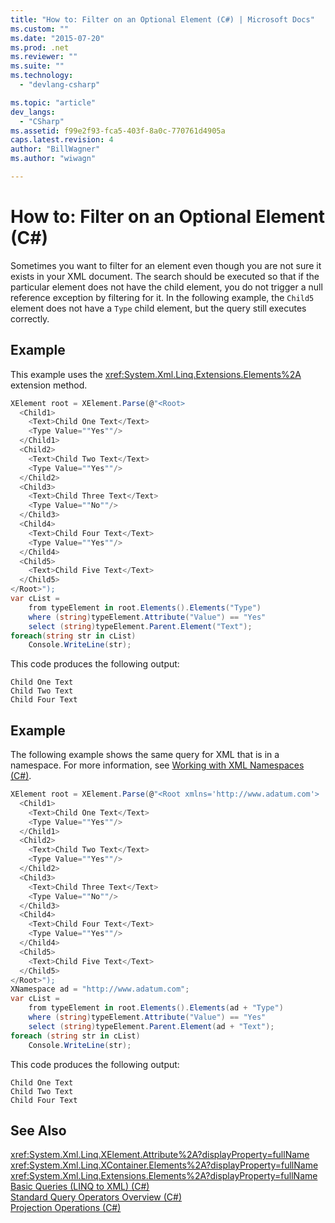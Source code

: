 ```yaml
---
title: "How to: Filter on an Optional Element (C#) | Microsoft Docs"
ms.custom: ""
ms.date: "2015-07-20"
ms.prod: .net
ms.reviewer: ""
ms.suite: ""
ms.technology: 
  - "devlang-csharp"

ms.topic: "article"
dev_langs: 
  - "CSharp"
ms.assetid: f99e2f93-fca5-403f-8a0c-770761d4905a
caps.latest.revision: 4
author: "BillWagner"
ms.author: "wiwagn"

---
```

# How to: Filter on an Optional Element (C#)
Sometimes you want to filter for an element even though you are not sure it exists in your XML document. The search should be executed so that if the particular element does not have the child element, you do not trigger a null reference exception by filtering for it. In the following example, the `Child5` element does not have a `Type` child element, but the query still executes correctly.  
  
## Example  
 This example uses the <xref:System.Xml.Linq.Extensions.Elements%2A> extension method.  
  
```csharp  
XElement root = XElement.Parse(@"<Root>  
  <Child1>  
    <Text>Child One Text</Text>  
    <Type Value=""Yes""/>  
  </Child1>  
  <Child2>  
    <Text>Child Two Text</Text>  
    <Type Value=""Yes""/>  
  </Child2>  
  <Child3>  
    <Text>Child Three Text</Text>  
    <Type Value=""No""/>  
  </Child3>  
  <Child4>  
    <Text>Child Four Text</Text>  
    <Type Value=""Yes""/>  
  </Child4>  
  <Child5>  
    <Text>Child Five Text</Text>  
  </Child5>  
</Root>");  
var cList =  
    from typeElement in root.Elements().Elements("Type")  
    where (string)typeElement.Attribute("Value") == "Yes"  
    select (string)typeElement.Parent.Element("Text");  
foreach(string str in cList)  
    Console.WriteLine(str);  
```  
  
 This code produces the following output:  
  
```  
Child One Text  
Child Two Text  
Child Four Text  
```  
  
## Example  
 The following example shows the same query for XML that is in a namespace. For more information, see [Working with XML Namespaces (C#)](../../../../csharp/programming-guide/concepts/linq/working-with-xml-namespaces.md).  
  
```csharp  
XElement root = XElement.Parse(@"<Root xmlns='http://www.adatum.com'>  
  <Child1>  
    <Text>Child One Text</Text>  
    <Type Value=""Yes""/>  
  </Child1>  
  <Child2>  
    <Text>Child Two Text</Text>  
    <Type Value=""Yes""/>  
  </Child2>  
  <Child3>  
    <Text>Child Three Text</Text>  
    <Type Value=""No""/>  
  </Child3>  
  <Child4>  
    <Text>Child Four Text</Text>  
    <Type Value=""Yes""/>  
  </Child4>  
  <Child5>  
    <Text>Child Five Text</Text>  
  </Child5>  
</Root>");  
XNamespace ad = "http://www.adatum.com";  
var cList =  
    from typeElement in root.Elements().Elements(ad + "Type")  
    where (string)typeElement.Attribute("Value") == "Yes"  
    select (string)typeElement.Parent.Element(ad + "Text");  
foreach (string str in cList)  
    Console.WriteLine(str);  
```  
  
 This code produces the following output:  
  
```  
Child One Text  
Child Two Text  
Child Four Text  
```  
  
## See Also  
 <xref:System.Xml.Linq.XElement.Attribute%2A?displayProperty=fullName>   
 <xref:System.Xml.Linq.XContainer.Elements%2A?displayProperty=fullName>   
 <xref:System.Xml.Linq.Extensions.Elements%2A?displayProperty=fullName>   
 [Basic Queries (LINQ to XML) (C#)](../../../../csharp/programming-guide/concepts/linq/basic-queries-linq-to-xml.md)   
 [Standard Query Operators Overview (C#)](../../../../csharp/programming-guide/concepts/linq/standard-query-operators-overview.md)   
 [Projection Operations (C#)](../../../../csharp/programming-guide/concepts/linq/projection-operations.md)